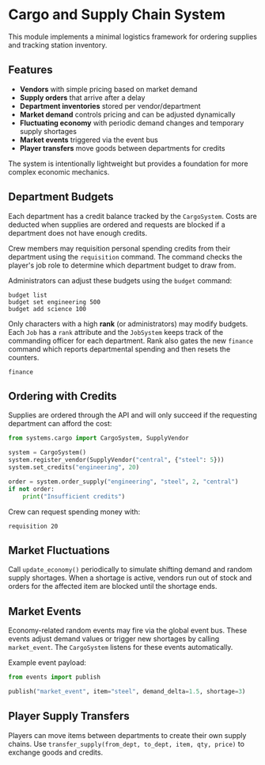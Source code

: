 # Cargo and Supply Chain System

This module implements a minimal logistics framework for ordering supplies and tracking station inventory.

## Features

- **Vendors** with simple pricing based on market demand
- **Supply orders** that arrive after a delay
- **Department inventories** stored per vendor/department
- **Market demand** controls pricing and can be adjusted dynamically
- **Fluctuating economy** with periodic demand changes and temporary supply shortages
- **Market events** triggered via the event bus
- **Player transfers** move goods between departments for credits

The system is intentionally lightweight but provides a foundation for more complex economic mechanics.

## Department Budgets

Each department has a credit balance tracked by the `CargoSystem`. Costs are
deducted when supplies are ordered and requests are blocked if a department does
not have enough credits.

Crew members may requisition personal spending credits from their department
using the `requisition` command. The command checks the player's job role to
determine which department budget to draw from.

Administrators can adjust these budgets using the `budget` command:

```text
budget list
budget set engineering 500
budget add science 100
```

Only characters with a high **rank** (or administrators) may modify budgets.
Each `Job` has a `rank` attribute and the `JobSystem` keeps track of the
commanding officer for each department. Rank also gates the new `finance`
command which reports departmental spending and then resets the counters.

```text
finance
```

## Ordering with Credits

Supplies are ordered through the API and will only succeed if the requesting
department can afford the cost:

```python
from systems.cargo import CargoSystem, SupplyVendor

system = CargoSystem()
system.register_vendor(SupplyVendor("central", {"steel": 5}))
system.set_credits("engineering", 20)

order = system.order_supply("engineering", "steel", 2, "central")
if not order:
    print("Insufficient credits")
```

Crew can request spending money with:

```text
requisition 20
```

## Market Fluctuations

Call `update_economy()` periodically to simulate shifting demand and random
supply shortages. When a shortage is active, vendors run out of stock and orders
for the affected item are blocked until the shortage ends.

## Market Events

Economy-related random events may fire via the global event bus. These events
adjust demand values or trigger new shortages by calling `market_event`. The
`CargoSystem` listens for these events automatically.

Example event payload:

```python
from events import publish

publish("market_event", item="steel", demand_delta=1.5, shortage=3)
```

## Player Supply Transfers

Players can move items between departments to create their own supply chains.
Use `transfer_supply(from_dept, to_dept, item, qty, price)` to exchange goods
and credits.
